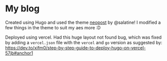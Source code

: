 # My blog

Created using Hugo and used the theme [neopost](https://github.com/salatine/neopost) by @salatine! I modified a few things in the theme to suit my aes more :D

Deployed using vercel. Had this huge layout not found bug, which was fixed by adding a `vercel.json` file with the `vercel` and `go` version as suggested by: https://dev.to/xifm0/step-by-step-guide-to-deploy-hugo-on-vercel-57jb#anchor1
